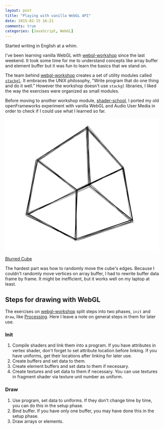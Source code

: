 ```yaml
---
layout: post
title: "Playing with vanilla WebGL API"
date: 2015-02-15 16:21
comments: true
categories: [JavaScript, WebGL]
---
```

Started writing in English at a whim.

I've been learning vanilla WebGL with [webgl-workshop](https://github.com/stackgl/webgl-workshop) since the last weekend. It took some time for me to understand concepts like array buffer and element buffer but it was fun to learn the basics that we stand on.

The team behind [webgl-workshop](https://github.com/stackgl/webgl-workshop) creates a set of utility modules called [`stackgl`](http://stack.gl/). It embraces the UNIX philosophy, "Write program that do one thing and do it well." However the workshop doesn't use `stackgl` libraries, I liked the way the exercises were organized as small modules.

Before moving to another workshop module, [shader-school](https://github.com/stackgl/shader-school), I ported my old openFrameworks experiment with vanilla WebGL and Audio User Media in order to check if I could use what I learned so far.

[![Blurred Cube](/images/blurred-cube-webgl.png)](/blurred-cube)

[Blurred Cube](/blurred-cube)

The hardest part was how to randomly move the cube's edges. Because I couldn't randomly move vertices on array buffer, I had to rewrite buffer data frame by frame. It might be inefficient, but it works well on my laptop at least.

## Steps for drawing with WebGL

The exercises on [webgl-workshop](https://github.com/stackgl/webgl-workshop) split steps into two phases, `init` and `draw`, like [Processing](https://processing.org/). Here I leave a note on general steps in them for later use.

### Init

1. Compile shaders and link them into a program. If you have attributes in vertex shader, don't forget to set attribute location before linking. If you have uniforms, get their locations after linking for later use.
2. Create buffers and set data to them.
3. Create element buffers and set data to them if necessary.
4. Create textures and set data to them if necessary. You can use textures in fragment shader via texture unit number as uniform.

### Draw

1. Use program, set data to uniforms. If they don't change time by time, you can do this in the setup phase.
2. Bind buffer. If you have only one buffer, you may have done this in the setup phase.
3. Draw arrays or elements.
